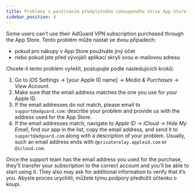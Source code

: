 ```yaml
---
title: Problémy s používáním předplatného zakoupeného skrze App Store
sidebar_position: 4
---
```


Some users can’t use their AdGuard VPN subscription purchased through the App Store. Tento problém může nastat ve dvou případech:

- pokud pro nákupy v App Store používáte jiný účet
- nebo pokud jste před vývojáři aplikací skryli svou e-mailovou adresu

Chcete-li tento problém vyřešit, postupujte podle následujících kroků:

1. Go to iOS Settings → [your Apple ID name] → *Media & Purchases* → *View Account*.
1. Make sure that the email address matches the one you use for your Apple ID.
1. If the email addresses do not match, please email to `support@adguard.com`: describe your problem and provide us with the address used for the App Store.
1. If the email addresses match, navigate to *Apple ID* → *iCloud* → *Hide My Email*, find our app in the list, copy the email address, and send it to `support@adguard.com` along with a description of your problem. Usually, such an email address ends with `@privaterelay.appleid.com` or `@icloud.com`.

Once the support team has the email address you used for the purchase, they’ll transfer your subscription to the correct account and you’ll be able to start using it. They also may ask for additional information to verify that it’s you. Abyste proces urychlili, můžete týmu podpory předložit účtenku o koupi.
